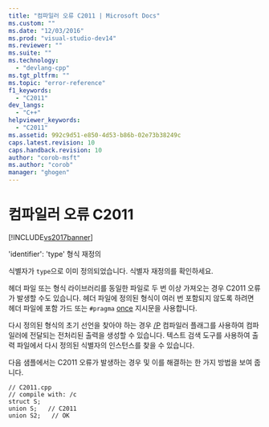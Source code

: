 ```yaml
---
title: "컴파일러 오류 C2011 | Microsoft Docs"
ms.custom: ""
ms.date: "12/03/2016"
ms.prod: "visual-studio-dev14"
ms.reviewer: ""
ms.suite: ""
ms.technology: 
  - "devlang-cpp"
ms.tgt_pltfrm: ""
ms.topic: "error-reference"
f1_keywords: 
  - "C2011"
dev_langs: 
  - "C++"
helpviewer_keywords: 
  - "C2011"
ms.assetid: 992c9d51-e850-4d53-b86b-02e73b38249c
caps.latest.revision: 10
caps.handback.revision: 10
author: "corob-msft"
ms.author: "corob"
manager: "ghogen"
---
```

# 컴파일러 오류 C2011
[!INCLUDE[vs2017banner](../../assembler/inline/includes/vs2017banner.md)]

'identifier': 'type' 형식 재정의  
  
 식별자가 `type`으로 이미 정의되었습니다.  식별자 재정의를 확인하세요.  
  
 헤더 파일 또는 형식 라이브러리를 동일한 파일로 두 번 이상 가져오는 경우 C2011 오류가 발생할 수도 있습니다.  헤더 파일에 정의된 형식이 여러 번 포함되지 않도록 하려면 헤더 파일에 포함 가드 또는 `#pragma` [once](../../preprocessor/once.md) 지시문을 사용합니다.  
  
 다시 정의된 형식의 초기 선언을 찾아야 하는 경우 [\/P](../../build/reference/p-preprocess-to-a-file.md) 컴파일러 플래그를 사용하여 컴파일러에 전달되는 전처리된 출력을 생성할 수 있습니다.  텍스트 검색 도구를 사용하여 출력 파일에서 다시 정의된 식별자의 인스턴스를 찾을 수 있습니다.  
  
 다음 샘플에서는 C2011 오류가 발생하는 경우 및 이를 해결하는 한 가지 방법을 보여 줍니다.  
  
```  
// C2011.cpp  
// compile with: /c  
struct S;  
union S;   // C2011  
union S2;   // OK  
```